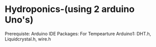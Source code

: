 # Hydroponics-(using 2 arduino Uno's)
Prerequiste: Arduino IDE
Packages: For Tempearture Arduino1: DHT.h, Liquidcrystal.h, wire.h
